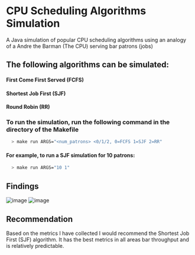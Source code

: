 # CPU Scheduling Algorithms Simulation
A Java simulation of popular CPU scheduling algorithms using an analogy of a Andre the Barman (The CPU) serving bar patrons (jobs)

## The following algorithms can be simulated:
#### First Come First Served (FCFS)
#### Shortest Job First (SJF)
#### Round Robin (RR)

### To run the simulation, run the following command in the directory of the Makefile

```bash
  > make run ARGS="<num_patrons> <0/1/2, 0=FCFS 1=SJF 2=RR"
```

#### For example, to run a SJF simulation for 10 patrons:

```bash
  > make run ARGS="10 1"
``` 

## Findings
![image](https://github.com/user-attachments/assets/2624e04c-0320-41dc-a946-ac28f5b6d089)
![image](https://github.com/user-attachments/assets/77402f63-2727-4b73-8ee1-571d7f377fd3)

## Recommendation
Based on the metrics I have collected I would recommend the Shortest Job First (SJF) algorithm. It has the best metrics in all areas bar throughput and is relatively predictable.
